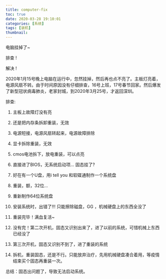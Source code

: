 ```yaml
---
title: computer-fix
toc: true
date: 2020-03-28 19:10:01
categories: [系统]
tags: [装机]
thumbnail: 
---
```


电脑挂掉了~

排查 !

解决 !

<!-- more --> 

​	2020年1月15号晚上电脑在运行中，忽然挂掉，然后再也点不亮了。主板灯亮着，电源风扇不转。由于时间原因没有仔细排查，16号上班，17号春节回家。然后爆发了新型冠状病毒肺炎，老家封城，到2020年3月25号，才返回深圳。

排查:

1. 主板上故障灯没有亮

2. 还是把内存条拆卸重装，无效

3. 电源短接，电源风扇转起来，电源故障排除

4. 显卡拆除重装，无效

5. cmos电池拆下，放电重装，可以点亮

6. 直接进了BIOS，无系统启动项... 固态挂了?

7. 好在有一个U盘，用i tell you 和软碟通制作一个系统盘

8. 重装，额，32位...

9. 重新制作64位系统盘

10. 安装系统时，出错了!!! 只能擦除磁盘，GG ，机械硬盘上的东西全没了

11. 重装完毕！满血复活~

12. 没有完！第二次开机，固态又识别出来了，进了以前的系统，可惜机械上东西已经没了

13. 第三次开机，固态又识别不到了，进了重装的系统

14. 拆机，重装固态，还是不行。只能放弃治疗，先用机械硬盘凑合着用，等疫情结束买个固态再重装一次。

    

总结：固态出问题了，导致无法启动系统。